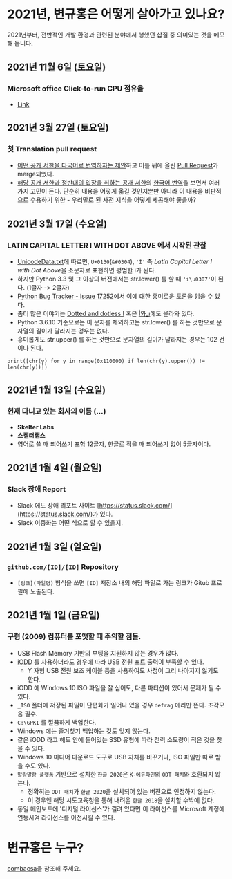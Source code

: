 # 2021년, 변규홍은 어떻게 살아가고 있나요?

2021년부터, 전반적인 개발 환경과 관련된 분야에서 행했던 삽질 중 의미있는 것을 메모해 둡니다.

## 2021년 11월 6일 (토요일)

### Microsoft office Click-to-run CPU 점유율

* [Link](https://answers.microsoft.com/en-us/msoffice/forum/all/microsoft-office-click-to-run-process-running-with/c88b90d6-0805-408d-a7bd-47ef8cf31f24)

## 2021년 3월 27일 (토요일)

### 첫 Translation pull request

* [어떤 공개 서한을 다국어로 번역하자는 제안](https://github.com/rms-open-letter/rms-open-letter.github.io/issues/1186)하고 이틀 뒤에 올린 [Pull Request](https://github.com/rms-open-letter/rms-open-letter.github.io/pull/2443)가 merge되었다.
* [해당 공개 서한과 정반대의 입장을 취하는 공개 서한](https://github.com/rms-support-letter/rms-support-letter.github.io)의 [한국어 번역](https://rms-support-letter.github.io/index-ko.html)을 보면서 여러 가지 고민이 든다. 단순히 내용을 어떻게 옮길 것인지뿐만 아니라 이 내용을 비판적으로 수용하기 위한 - 우리말로 된 사전 지식을 어떻게 제공해야 좋을까?

## 2021년 3월 17일 (수요일)

### LATIN CAPITAL LETTER I WITH DOT ABOVE 에서 시작된 관찰

* [UnicodeData.txt](https://www.unicode.org/Public/UCD/latest/ucd/UnicodeData.txt)에 따르면, `U+0130`(`&#0304`), `'İ'` 즉 *Latin Capital Letter I with Dot Above*을 소문자로 표현하면 평범한 i가 된다.
* 하지만 Python 3.3 및 그 이상의 버전에서는 str.lower() 를 할 때 `'i\u0307'`이 된다. (1글자 -> 2글자)
* [Python Bug Tracker - Issue 17252](https://bugs.python.org/issue17252)에서 이에 대한 흥미로운 토론을 읽을 수 있다. 
* 좀더 많은 이야기는 [Dotted and dotless I](https://en.wikipedia.org/wiki/Dotted_and_dotless_I) 혹은 [İ와_ı](https://ko.wikipedia.org/wiki/%C4%B0%EC%99%80_%C4%B1)에도 올라와 있다.
* Python 3.6.10 기준으로는 이 문자를 제외하고는 str.lower() 를 하는 것만으로 문자열의 길이가 달라지는 경우는 없다.
* 흥미롭게도 str.upper() 를 하는 것만으로 문자열의 길이가 달라지는 경우는 102 건이나 된다.

```
print([chr(y) for y in range(0x110000) if len(chr(y).upper()) != len(chr(y))])
```

## 2021년 1월 13일 (수요일)

### 현재 다니고 있는 회사의 이름 (...)

* **Skelter Labs**
* **스켈터랩스**
* 영어로 쓸 때 띄어쓰기 포함 12글자, 한글로 적을 때 띄어쓰기 없이 5글자이다.

## 2021년 1월 4일 (월요일)

### Slack 장애 Report

* Slack 에도 장애 리포트 사이트 [https://status.slack.com/](https://status.slack.com/)가 있다.
* Slack 이중화는 어떤 식으로 할 수 있을지.

## 2021년 1월 3일 (일요일)

### `github.com/[ID]/[ID]` Repository 

* `[링크](파일명)` 형식을 쓰면 `[ID]` 저장소 내의 해당 파일로 가는 링크가 Gitub 프로필에 노출된다.

## 2021년 1월 1일 (금요일)

### 구형 (2009) 컴퓨터를 포맷할 때 주의할 점들.

* USB Flash Memory 기반의 부팅을 지원하지 않는 경우가 많다.
* [iODD](iODD.md) 를 사용하더라도 경우에 따라 USB 전원 포트 출력이 부족할 수 있다.
  * Y 자형 USB 전원 보조 케이블 등을 사용하여도 사정이 그리 나아지지 않기도 한다.
* iODD 에 Windows 10 ISO 파일을 잘 심어도, 다른 파티션이 있어서 문제가 될 수 있다.
* `_ISO` 폴더에 저장된 파일이 단편화가 일어나 있을 경우 `defrag` 에러만 뜬다. 조각모음 필수.
* `C:\GPKI` 를 깔끔하게 백업한다.
* Windows 에는 즐겨찾기 백업하는 것도 잊지 않는다.
* 같은 iODD 라고 해도 안에 들어있는 SSD 유형에 따라 전력 소모량이 적은 것을 찾을 수 있다.
* Windows 10 미디어 다운로드 도구로 USB 자체를 바꾸거나, ISO 파일만 따로 받을 수도 있다.
* `말랑말랑 플랫폼` 기반으로 설치한 `한글 2020`은 `K-에듀파인`의 `ODT 패치`와 호환되지 않는다.
  * 정확히는 `ODT 패치`가 `한글 2020`을 설치되어 있는 버전으로 인정하지 않는다.
  * 이 경우엔 해당 시도교육청을 통해 내려온 `한글 2018`을 설치할 수밖에 없다.
* 동일 메인보드에 '디지털 라이선스'가 걸려 있다면 이 라이선스를 Microsoft 계정에 연동시켜 라이선스를 이전시킬 수 있다.
 
# 변규홍은 누구?

[combacsa](https://github.com/combacsa)을 참조해 주세요.
